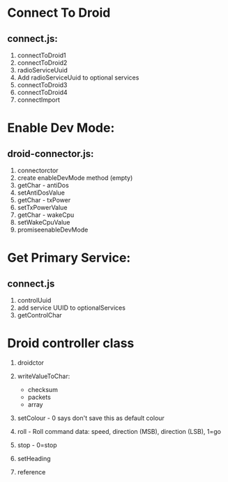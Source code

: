 # Connect To Droid

## connect.js:

1. connectToDroid1
2. connectToDroid2
3. radioServiceUuid
4. Add radioServiceUuid to optional services
5. connectToDroid3
6. connectToDroid4
7. connectImport

# Enable Dev Mode:

## droid-connector.js:

1. connectorctor
2. create enableDevMode method (empty)
3. getChar - antiDos
4. setAntiDosValue
5. getChar - txPower
6. setTxPowerValue
7. getChar - wakeCpu
8. setWakeCpuValue
9. promiseenableDevMode

# Get Primary Service:

## connect.js

1. controlUuid
2. add service UUID to optionalServices
3. getControlChar

# Droid controller class

1. droidctor
2. writeValueToChar:

    - checksum
    - packets
    - array
3. setColour - 0 says don't save this as default colour
4. roll - Roll command data: speed, direction (MSB), direction (LSB), 1=go
5. stop - 0=stop
6. setHeading
7. reference